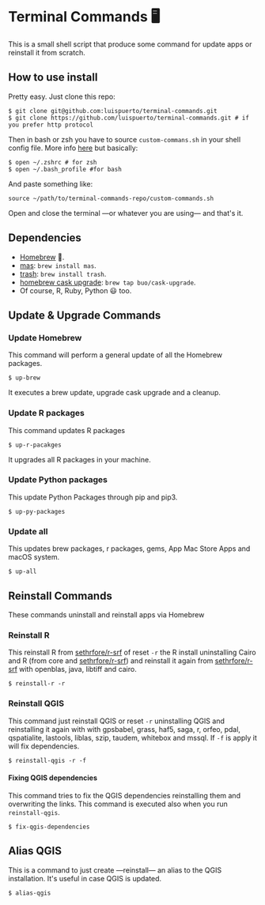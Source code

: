 # Terminal Commands :desktop_computer:

This is a small shell script that produce some command for update apps or reinstall it from scratch. 

## How to use install

Pretty easy. Just clone this repo: 

```shell
$ git clone git@github.com:luispuerto/terminal-commands.git
$ git clone https://github.com/luispuerto/terminal-commands.git # if you prefer http protocol
```

Then in bash or zsh you have to source `custom-commans.sh` in your shell config file. More info [here](https://medium.com/devnetwork/how-to-create-your-own-custom-terminal-commands-c5008782a78e) but basically: 

```shell
$ open ~/.zshrc # for zsh
$ open ~/.bash_profile #for bash
```

And paste something like: 

```
source ~/path/to/terminal-commands-repo/custom-commands.sh
```

Open and close the terminal —or whatever you are using— and that's it. 

## Dependencies

- [Homebrew](https://brew.sh) :beer:.
- [mas](https://github.com/mas-cli/mas): `brew install mas`. 
- [trash](https://hasseg.org/trash/): `brew install trash`. 
- [homebrew cask upgrade](https://github.com/buo/homebrew-cask-upgrade): `brew tap buo/cask-upgrade`. 
- Of course, R, Ruby, Python :smiley: too​. 

## Update & Upgrade Commands

### Update Homebrew

This command will perform a general update of all the Homebrew packages. 

```shell
$ up-brew
```

It executes a brew update, upgrade cask upgrade and a cleanup. 

### Update R packages

This command updates R packages

```shell
$ up-r-pacakges
```

It upgrades all R packages in your machine. 

### Update Python packages

This update Python Packages through pip and pip3. 

```shell
$ up-py-packages
```

### Update all

This updates brew packages, r packages, gems, App Mac Store Apps and macOS system. 

```shell
$ up-all
```

## Reinstall Commands

These commands uninstall and reinstall apps via Homebrew

### Reinstall R

This reinstall R from [sethrfore/r-srf](https://github.com/sethrfore/homebrew-r-srf) of reset `-r` the R install uninstalling Cairo and R (from core and [sethrfore/r-srf](https://github.com/sethrfore/homebrew-r-srf)) and reinstall it again from [sethrfore/r-srf](https://github.com/sethrfore/homebrew-r-srf) with openblas, java, libtiff and cairo.

```shell
$ reinstall-r -r
```

### Reinstall QGIS

This command just reinstall QGIS or reset `-r` uninstalling QGIS and reinstalling it again with with gpsbabel, grass, haf5, saga, r, orfeo, pdal, qspatialite, lastools, liblas, szip, taudem, whitebox and mssql. If `-f` is apply it will fix dependencies. 

```shell
$ reinstall-qgis -r -f 
```

#### Fixing QGIS dependencies

This command tries to fix the QGIS dependencies reinstalling them and overwriting the links. This command is executed also when you run `reinstall-qgis`. 

```shell
$ fix-qgis-dependencies
```

## Alias QGIS 

This is a command to just create —reinstall— an alias to the QGIS installation. It's useful in case QGIS is updated. 

```shell
$ alias-qgis
```

